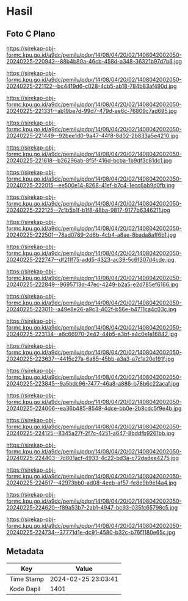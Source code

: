 # Hasil

## Foto C Plano

https://sirekap-obj-formc.kpu.go.id/a9dc/pemilu/pdpr/14/08/04/20/02/1408042002050-20240225-220942--88b4b80a-46cb-458d-a348-36321b97d7b6.jpg

https://sirekap-obj-formc.kpu.go.id/a9dc/pemilu/pdpr/14/08/04/20/02/1408042002050-20240225-221122--bc4419d6-c028-4cb5-ab18-784b83af490d.jpg

https://sirekap-obj-formc.kpu.go.id/a9dc/pemilu/pdpr/14/08/04/20/02/1408042002050-20240225-221331--ab19be7d-99d7-479d-ae6c-76809c7ad695.jpg

https://sirekap-obj-formc.kpu.go.id/a9dc/pemilu/pdpr/14/08/04/20/02/1408042002050-20240225-221449--92bee1d0-9a47-44f8-8d02-2b833a5e4210.jpg

https://sirekap-obj-formc.kpu.go.id/a9dc/pemilu/pdpr/14/08/04/20/02/1408042002050-20240225-221618--b26296ab-8f5f-416d-bcba-1b9df3c81dc1.jpg

https://sirekap-obj-formc.kpu.go.id/a9dc/pemilu/pdpr/14/08/04/20/02/1408042002050-20240225-222015--ee500e14-8268-41ef-b7c4-1ecc6ab9d0fb.jpg

https://sirekap-obj-formc.kpu.go.id/a9dc/pemilu/pdpr/14/08/04/20/02/1408042002050-20240225-222125--7c1b5b1f-b1f8-48ba-9817-9177b6346211.jpg

https://sirekap-obj-formc.kpu.go.id/a9dc/pemilu/pdpr/14/08/04/20/02/1408042002050-20240225-222501--78ad0789-2d6b-4cb4-a8ae-8bada8aff6b1.jpg

https://sirekap-obj-formc.kpu.go.id/a9dc/pemilu/pdpr/14/08/04/20/02/1408042002050-20240225-222747--df21ff75-add5-4323-ac39-5c6f307d4cde.jpg

https://sirekap-obj-formc.kpu.go.id/a9dc/pemilu/pdpr/14/08/04/20/02/1408042002050-20240225-222849--9695713d-47ec-4249-b2a5-e2d785ef6166.jpg

https://sirekap-obj-formc.kpu.go.id/a9dc/pemilu/pdpr/14/08/04/20/02/1408042002050-20240225-223011--a49e8e26-a9c3-402f-b56e-b4711ca4c03c.jpg

https://sirekap-obj-formc.kpu.go.id/a9dc/pemilu/pdpr/14/08/04/20/02/1408042002050-20240225-223134--a6c66970-2e42-44b5-a3bf-a4c0e1a16842.jpg

https://sirekap-obj-formc.kpu.go.id/a9dc/pemilu/pdpr/14/08/04/20/02/1408042002050-20240225-223637--4415c27a-6a85-45bb-a3a3-a7c1a20e191f.jpg

https://sirekap-obj-formc.kpu.go.id/a9dc/pemilu/pdpr/14/08/04/20/02/1408042002050-20240225-223845--9a5bdc96-7477-46a8-a886-b78b6c22acaf.jpg

https://sirekap-obj-formc.kpu.go.id/a9dc/pemilu/pdpr/14/08/04/20/02/1408042002050-20240225-224006--ea36b485-8548-4dce-bb0e-2b8cdc5f9e4b.jpg

https://sirekap-obj-formc.kpu.go.id/a9dc/pemilu/pdpr/14/08/04/20/02/1408042002050-20240225-224125--8345a27f-2f7c-4251-a647-8bddfb9261bb.jpg

https://sirekap-obj-formc.kpu.go.id/a9dc/pemilu/pdpr/14/08/04/20/02/1408042002050-20240225-224403--7d801acf-4933-4c22-bd3a-c72dadee4275.jpg

https://sirekap-obj-formc.kpu.go.id/a9dc/pemilu/pdpr/14/08/04/20/02/1408042002050-20240225-224517--42973bb0-ad08-4eeb-af57-fe8e9b9e14a4.jpg

https://sirekap-obj-formc.kpu.go.id/a9dc/pemilu/pdpr/14/08/04/20/02/1408042002050-20240225-224620--f89a53b7-2ab1-4947-bc93-035fc65798c5.jpg

https://sirekap-obj-formc.kpu.go.id/a9dc/pemilu/pdpr/14/08/04/20/02/1408042002050-20240225-224734--37771d1e-dc91-4580-b32c-b76f1180e65c.jpg


## Metadata

| Key        | Value               |
| ---------- | ------------------- |
| Time Stamp | 2024-02-25 23:03:41 |
| Kode Dapil | 1401                |



